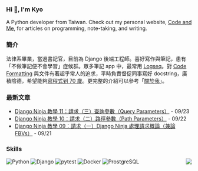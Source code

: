 ### Hi 👋, I'm Kyo

A Python developer from Taiwan.
Check out my personal website, [Code and Me](https://blog.kyomind.tw/), for articles on programming, note-taking, and writing.

### 簡介
法律系畢業，當過書記官，目前為 Django 後端工程師。喜好寫作與筆記，患有「不做筆記便不會學習」症候群。眾多筆記 app 中，最常用 [Logseq](https://blog.kyomind.tw/logseq/)。對 [Code Formatting](https://blog.kyomind.tw/tags/Code-Formatting/) 與文件有著超乎常人的追求，平時負責督促同事寫好 docstring，廣積陰德，希望能夠[寫程式到 70 歲](https://blog.kyomind.tw/weekly-review-02/)。更完整的介紹可以參考「[關於我](https://blog.kyomind.tw/about/)」。

### 最新文章
<!-- BLOG-POST-LIST:START -->
 - [Django Ninja 教學 11：請求（三）查詢參數（Query Parameters）](https://blog.kyomind.tw/django-ninja-11/) - 09/23
 - [Django Ninja 教學 10：請求（二）路徑參數（Path Parameters）](https://blog.kyomind.tw/django-ninja-10/) - 09/22
 - [Django Ninja 教學 09：請求（一）Django Ninja 處理請求概論（兼論 FBVs）](https://blog.kyomind.tw/django-ninja-09/) - 09/21<!-- BLOG-POST-LIST:END -->

### Skills

![Python](https://img.shields.io/badge/Python-444?style=flat&logo=Python&logoColor=white)
![Django](https://img.shields.io/badge/Django-444?style=flat&logo=Django&logoColor=white)
![pytest](https://img.shields.io/badge/pytest-444?style=flat&logo=pytest&logoColor=white)
![Docker](https://img.shields.io/badge/Docker-444?style=flat&logo=Docker&logoColor=white)
![ProstgreSQL](https://img.shields.io/badge/PostgreSQL-444?style=flat&logo=PostgreSQL&logoColor=white)
<img align="right" src="https://komarev.com/ghpvc/?username=kyomind">
